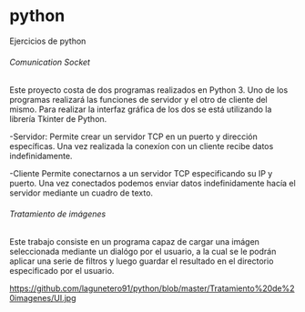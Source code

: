 # python
Ejercicios de python

###### Comunication Socket #######
  Este proyecto costa de dos programas realizados en Python 3. Uno de los programas 
realizará las funciones de servidor y el otro de cliente del mismo. Para realizar 
la interfaz gráfica de los dos se está utilizando la librería Tkinter de Python.

  -Servidor:
  Permite crear un servidor TCP en un puerto y dirección específicas.
  Una vez realizada la conexíon con un cliente recibe datos indefinidamente.
  
  -Cliente
  Permite conectarnos a un servidor TCP especificando su IP y puerto.
  Una vez conectados podemos enviar datos indefinidamente hacía el servidor
mediante un cuadro de texto.

###### Tratamiento de imágenes #######
  Este trabajo consiste en un programa capaz de cargar una imágen seleccionada mediante
un dialógo por el usuario, a la cual se le podrán aplicar una serie de filtros y luego guardar
el resultado en el directorio especificado por el usuario.

https://github.com/lagunetero91/python/blob/master/Tratamiento%20de%20imagenes/UI.jpg
